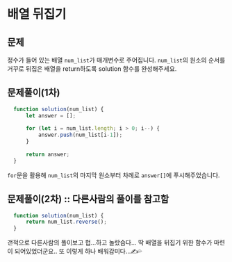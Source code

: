 # 배열 뒤집기

## 문제

정수가 들어 있는 배열 `num_list`가 매개변수로 주어집니다. `num_list`의 원소의 순서를 거꾸로 뒤집은 배열을 return하도록 solution 함수를 완성해주세요.

## 문제풀이(1차)

```javascript
  function solution(num_list) {
      let answer = [];
      
      for (let i = num_list.length; i > 0; i--) {
          answer.push(num_list[i-1]);
      }
      
      return answer;
  }
```

`for`문을 활용해 `num_list`의 마지막 원소부터 차례로 `answer[]`에 푸시해주었습니다.


## 문제풀이(2차) :: 다른사람의 풀이를 참고함

```javascript
  function solution(num_list) {
      return num_list.reverse();
  }
```

갠적으로 다른사람의 풀이보고 헙...하고 놀랐슴다... 딱 배열을 뒤집기 위한 함수가 마련이 되어있었더군요.. 또 이렇게 하나 배워감미다...✍️💦